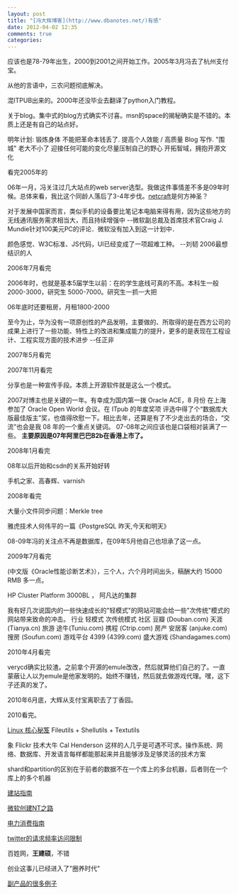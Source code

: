 ```yaml
---
layout: post
title: "[冯大辉博客](http://www.dbanotes.net/)有感"
date: 2012-04-02 12:35
comments: true
categories: 
---
```


应该也是78-79年出生，2000到2001之间开始工作。2005年3月冯去了杭州支付宝。

从他的言语中，三农问题彻底解决。

混ITPUB出来的。2000年还没毕业去翻译了python入门教程。

关于blog。集中式的blog方式确实不讨喜。msn的space的揭秘确实是不错的。本质上还是有自己的站点好。

明年计划:
锻炼身体 不能把革命本钱丢了.
提高个人效能 / 高质量 Blog 写作.
"围城" 老大不小了
迎接任何可能的变化尽量压制自己的野心
开拓智域，拥抱开源文化

看完2005年的

06年一月，冯关注过几大站点的web server选型。我做这件事情差不多是09年时候。总体来看，我比这个同龄人落后了3-4年步伐。[netcraft](http://uptime.netcraft.com/up/graph?site=www.taobao.com)是何方神圣？

对于发展中国家而言，类似手机的设备要比笔记本电脑来得有用，因为这些地方的无线通讯服务需求相当大，而且持续增强中
--微软副总裁及首席技术官Craig J. Mundie针对100美元PC的评论．微软没有加入到这一计划中．

颜色感觉、W3C标准、JS代码，UI已经变成了一项超难工种。
--刘韧 2006最想结识的人



2006年7月看完

2006年时，也就是基本5届学生以前：在的学生底线可真的不高。本科生一般 2000-3000，研究生 5000-7000。研究生一抓一大把

06年底时还要租房，月租1800-2000

至今为止，华为没有一项原创性的产品发明，主要做的、所取得的是在西方公司的成果上进行了一些功能、特性上的改进和集成能力的提升，更多的是表现在工程设计、工程实现方面的技术进步
--任正非

2007年5月看完

2007年11月看完

分享也是一种宣传手段。本质上开源软件就是这么一个模式。

2007对博主也是关键的一年。有幸成为国内第一拨 Oracle ACE，8 月份 在上海参加了 Oracle Open World 会议。在 ITpub 的年度奖项
评选中得了个“数据库大版最佳版主”奖，也值得欣慰一下。相比去年，还算是有了不少走出去的场合，“交流”也会是我 08 年的一个重点关键词。
07-08年之间应该也是口袋相对装满了一些。 **主要原因是07年阿里巴巴B2b在香港上市了。**

2008年1月看完

08年以后开始和csdn的关系开始好转

手机之家、高春辉、varnish

2008年看完

大量小文件同步问题：Merkle tree

雅虎技术人何伟平的一篇《PostgreSQL 昨天,今天和明天》

08-09年冯的关注点不再是数据库，在09年5月他自己也坦承了这一点。

2009年7月看完

(中文版《Oracle性能诊断艺术》），三个人，六个月时间出头，稿酬大约 15000 RMB 多一点。

HP Cluster Platform 3000BL ， 阿凡达的集群

我有好几次说国内的一些快速成长的"轻模式"的网站可能会给一些"次传统"模式的网站带来致命的冲击。
行业	轻模式	次传统模式
社区	豆瓣 (Douban.com)	天涯 (Tianya.cn)
旅游	途牛(Tuniu.com)	携程 (Ctrip.com)
房产	安居客 (anjuke.com)	搜房 (Soufun.com)
游戏平台	4399 (4399.com)	盛大游戏 (Shandagames.com)

2010年4月看完

verycd确实比较渣。之前拿个开源的emule改改，然后就算他们自己的了。一直蒙蔽让人以为emule是他家发明的。始终不赚钱，然后就去做游戏代理。嘿，这下子还真的发了。

2010年6月底，大辉从支付宝离职去了丁香园。

2010看完。

[Linux 核心秘笈](http://www.gnu.org/software/coreutils/manual/coreutils.html) Fileutils + Shellutils + Textutils 

象 Flickr 技术大牛 Cal Henderson 这样的人几乎是可遇不可求。操作系统、网络、数据库、开发语言每样都能那起来并且能够涉及足够灵活的技术方案

shard和partition的区别在于前者的数据不在一个库上的多台机器，后者则在一个库上的多个机器

[建站指南](http://www.dbanotes.net/startup/Tech_Startup_Ver_002.html)

[微软创建NT之路](http://www.dbanotes.net/review/show_stopper.html)

[电力消费指南](http://www.fdi.gov.cn/pub/FDI/zgjj/tzhj/zrzy/nygy/dli/t20090618_107346.htm)

[twitter的请求频率访问限制](http://www.dbanotes.net/arch/twitter_ops.html)

百姓网，**王建硕**，不错  

创业这事儿已经进入了"圈养时代"

[副产品的很多例子](http://www.dbanotes.net/startup/Startup_what_hell_are_you_doing.html)
